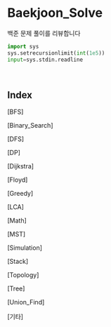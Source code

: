 # Baekjoon_Solve
백준 문제 풀이를 리뷰합니다
```python
import sys
sys.setrecursionlimit(int(1e5))
input=sys.stdin.readline
```

<br>

## Index

[BFS]

[Binary_Search]

[DFS]

[DP]

[Dijkstra]

[Floyd]

[Greedy]

[LCA]

[Math]

[MST]

[Simulation]

[Stack]

[Topology]

[Tree]

[Union_Find]

[기타]



